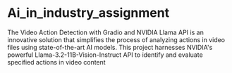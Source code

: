 # Ai_in_industry_assignment
The Video Action Detection with Gradio and NVIDIA Llama API is an innovative solution that simplifies the process of analyzing actions in video files using state-of-the-art AI models. This project harnesses NVIDIA's powerful Llama-3.2-11B-Vision-Instruct API to identify and evaluate specified actions in video content
